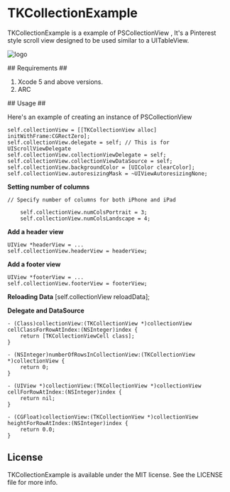 TKCollectionExample
===================

TKCollectionExample is a example of PSCollectionView , It's a Pinterest style scroll view designed to be used similar to a UITableView.


![logo](http://i.imgur.com/3sqnJkc.png)

## Requirements ##

1) Xcode 5 and above versions.
2) ARC


## Usage ##

Here's an example of creating an instance of PSCollectionView

    self.collectionView = [[TKCollectionView alloc] initWithFrame:CGRectZero];
    self.collectionView.delegate = self; // This is for UIScrollViewDelegate
    self.collectionView.collectionViewDelegate = self;
    self.collectionView.collectionViewDataSource = self;
    self.collectionView.backgroundColor = [UIColor clearColor];
    self.collectionView.autoresizingMask = ~UIViewAutoresizingNone;

**Setting number of columns**

    // Specify number of columns for both iPhone and iPad
    
        self.collectionView.numColsPortrait = 3;
        self.collectionView.numColsLandscape = 4;
   

**Add a header view**

    UIView *headerView = ...
    self.collectionView.headerView = headerView;

**Add a footer view**

    UIView *footerView = ...
    self.collectionView.footerView = footerView;
    
**Reloading Data**
    [self.collectionView reloadData];

**Delegate and DataSource**

    - (Class)collectionView:(TKCollectionView *)collectionView cellClassForRowAtIndex:(NSInteger)index {
        return [TKCollectionViewCell class];
    }

    - (NSInteger)numberOfRowsInCollectionView:(TKCollectionView *)collectionView {
        return 0;
    }

    - (UIView *)collectionView:(TKCollectionView *)collectionView cellForRowAtIndex:(NSInteger)index {
        return nil;
    }

    - (CGFloat)collectionView:(TKCollectionView *)collectionView heightForRowAtIndex:(NSInteger)index {
        return 0.0;
    }

License
---
TKCollectionExample is available under the MIT license. See the LICENSE file for more info.
